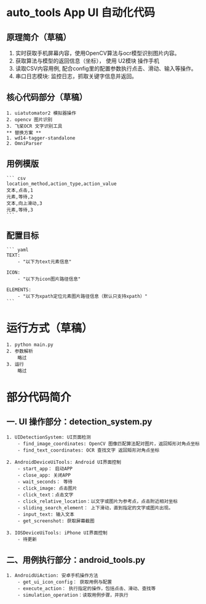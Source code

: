 # auto_tools App UI 自动化代码

## 原理简介（草稿）
1. 实时获取手机屏幕内容，使用OpenCV算法与ocr模型识别图片内容。
2. 获取算法与模型的返回信息（坐标）， 使用 U2模块 操作手机
3. 读取CSV内容用例, 配合config里的配置参数执行点击、滑动、输入等操作。
4. 串口日志模块: 监控日志，抓取关键字信息并返回。

## 核心代码部分（草稿）
    1. uiatutomator2 模拟器操作
    2. opencv 图片识别
    3. 飞桨OCR 文字识别工具
    ** 替换方案 **
    1. wd14-tagger-standalone
    2. OmniParser

## 用例模版
    ``` csv
    location_method,action_type,action_value
    文本,点击,1
    元素,等待,2
    文本,向上滑动,3
    元素,等待,3
    ```

## 配置目标
    ``` yaml
    TEXT:   
        - "以下为text元素信息"

    ICON:
        - "以下为icon图片路径信息"
    
    ELEMENTS:
        - "以下为xpath定位元素图片路径信息（默认只支持xpath）"
    ```
#  运行方式（草稿）
    1. python main.py
    2. 参数解析
        略过
    3. 运行
        略过

# 部分代码简介

## 一. UI 操作部分：detection_system.py

    1. UIDetectionSystem: UI页面检测
        - find_image_coordinates: OpenCV 图像匹配算法配对图片，返回矩形对角点坐标
        - find_text_coordinates: OCR 查找文字 返回矩形对角点坐标

    2. AndroidDeviceUiTools: Android UI界面控制
        - start_app： 启动APP
        - close_app: 关闭APP
        - wait_seconds： 等待
        - click_image: 点击图片
        - click_text：点击文字
        - click_relative_location：以文字或图片为参考点，点击附近相对坐标
        - sliding_search_element： 上下滑动，直到指定的文字或图片出现。
        - input_text: 输入文本
        - get_screenshot: 获取屏幕截图

    3. IOSDeviceUiTools: iPhone UI界面控制
        - 待更新

## 二、用例执行部分：android_tools.py
    1. AndroidUiAction: 安卓手机操作方法
        - get_ui_icon_config： 获取用例与配置
        - execute_action： 执行指定的操作，包括点击、滑动、查找等
        - simulation_operation：读取用例步骤，并执行